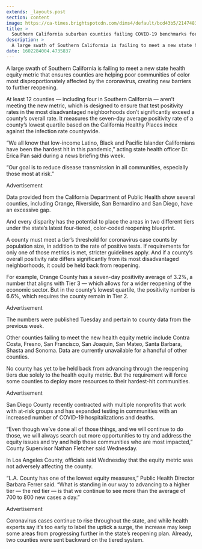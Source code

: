 ```yaml
--- 
extends: _layouts.post 
section: content 
image: https://ca-times.brightspotcdn.com/dims4/default/bcd43b5/2147483647/strip/true/crop/4000x2100+0+284/resize/1200x630!/quality/90/?url=https%3A%2F%2Fcalifornia-times-brightspot.s3.amazonaws.com%2F73%2F0c%2F12c2e6a9436ebba7d4e5bd87ff44%2Fla-photos-1staff-570535-la-me-testing-dodger-stadium-23-als.jpg 
title: > 
  Southern California suburban counties failing COVID-19 benchmarks for communities of color 
description: > 
  A large swath of Southern California is failing to meet a new state health equity metric that ensures counties are helping poor communities of color most disproportionately affected by the coronavirus, creating new barriers to further reopening.It measures the seven-day average positivity rate of a county’s lowest quartile based on the California Healthy Places index against the infection rate countywide.Other counties failing to meet the new health equity metric include Contra Costa, Fresno, San Francisco, San Joaquin, San Mateo, Santa Barbara, Shasta and Sonoma.No county has yet to be held back from advancing through the reopening tiers due solely to the health equity metric.In Los Angeles County, officials said Wednesday that the equity metric was not adversely affecting the county. 
date: 1602284004.4735837 
--- 
```

A large swath of Southern California is failing to meet a new state health equity metric that ensures counties are helping poor communities of color most disproportionately affected by the coronavirus, creating new barriers to further reopening.

At least 12 counties — including four in Southern California — aren’t meeting the new metric, which is designed to ensure that test positivity rates in the most disadvantaged neighborhoods don’t significantly exceed a county’s overall rate. It measures the seven-day average positivity rate of a county’s lowest quartile based on the California Healthy Places index against the infection rate countywide.

“We all know that low-income Latino, Black and Pacific Islander Californians have been the hardest hit in this pandemic,” acting state health officer Dr. Erica Pan said during a news briefing this week.

“Our goal is to reduce disease transmission in all communities, especially those most at risk.”

Advertisement

Data provided from the California Department of Public Health show several counties, including Orange, Riverside, San Bernardino and San Diego, have an excessive gap.

And every disparity has the potential to place the areas in two different tiers under the state’s latest four-tiered, color-coded reopening blueprint.

A county must meet a tier’s threshold for coronavirus case counts by population size, in addition to the rate of positive tests. If requirements for only one of those metrics is met, stricter guidelines apply. And if a county’s overall positivity rate differs significantly from its most disadvantaged neighborhoods, it could be held back from reopening.

For example, Orange County has a seven-day positivity average of 3.2%, a number that aligns with Tier 3 — which allows for a wider reopening of the economic sector. But in the county’s lowest quartile, the positivity number is 6.6%, which requires the county remain in Tier 2.

Advertisement

The numbers were published Tuesday and pertain to county data from the previous week.

Other counties failing to meet the new health equity metric include Contra Costa, Fresno, San Francisco, San Joaquin, San Mateo, Santa Barbara, Shasta and Sonoma. Data are currently unavailable for a handful of other counties.

No county has yet to be held back from advancing through the reopening tiers due solely to the health equity metric. But the requirement will force some counties to deploy more resources to their hardest-hit communities.

Advertisement

San Diego County recently contracted with multiple nonprofits that work with at-risk groups and has expanded testing in communities with an increased number of COVID-19 hospitalizations and deaths.

“Even though we’ve done all of those things, and we will continue to do those, we will always search out more opportunities to try and address the equity issues and try and help those communities who are most impacted,” County Supervisor Nathan Fletcher said Wednesday.

In Los Angeles County, officials said Wednesday that the equity metric was not adversely affecting the county.

“L.A. County has one of the lowest equity measures,” Public Health Director Barbara Ferrer said. “What is standing in our way to advancing to a higher tier — the red tier — is that we continue to see more than the average of 700 to 800 new cases a day.”

Advertisement

Coronavirus cases continue to rise throughout the state, and while health experts say it’s too early to label the uptick a surge, the increase may keep some areas from progressing further in the state’s reopening plan. Already, two counties were sent backward on the tiered system.